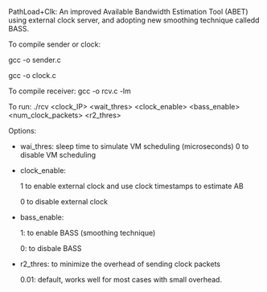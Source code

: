 PathLoad+Clk: An improved Available Bandwidth Estimation Tool (ABET) using external clock server, and adopting new smoothing technique calledd BASS.

To compile sender or clock: 

gcc -o sender.c 

gcc -o clock.c 

To compile receiver: gcc -o rcv.c -lm

To run: ./rcv <clock_IP> <wait_thres> <clock_enable> <bass_enable> <num_clock_packets> <r2_thres>

Options: 

+ wai_thres: sleep time to simulate VM scheduling (microseconds) 0 to disable VM scheduling

+ clock_enable:

  1 to enable external clock and use clock timestamps to estimate AB
  
  0 to disable external clock
  
+ bass_enable:

  1: to enable BASS (smoothing technique)
  
  0: to disbale BASS

+ r2_thres: to minimize the overhead of sending clock packets 

  0.01: default, works well for most cases with small overhead.
